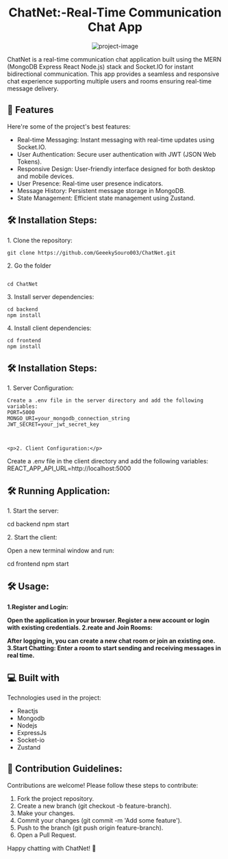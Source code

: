 <h1 align="center" id="title">ChatNet:-Real-Time Communication Chat App</h1>

<p align="center"><img src="https://socialify.git.ci/GeeekySouro003/ChatNet/image?font=Rokkitt&amp;forks=1&amp;language=1&amp;name=1&amp;pattern=Signal&amp;stargazers=1&amp;theme=Auto" alt="project-image"></p>

<p id="description">ChatNet is a real-time communication chat application built using the MERN (MongoDB Express React Node.js) stack and Socket.IO for instant bidirectional communication. This app provides a seamless and responsive chat experience supporting multiple users and rooms ensuring real-time message delivery.</p>

  
  
<h2>🧐 Features</h2>

Here're some of the project's best features:

*   Real-time Messaging: Instant messaging with real-time updates using Socket.IO.
*   User Authentication: Secure user authentication with JWT (JSON Web Tokens).
*   Responsive Design: User-friendly interface designed for both desktop and mobile devices.
*   User Presence: Real-time user presence indicators.
*   Message History: Persistent message storage in MongoDB.
*   State Management: Efficient state management using Zustand.

<h2>🛠️ Installation Steps:</h2>

<p>1. Clone the repository:</p>

```
git clone https://github.com/GeeekySouro003/ChatNet.git 
```

<p>2. Go the folder</p>

```

cd ChatNet
```

<p>3. Install server dependencies:</p>

```
cd backend 
npm install

```

<p>4. Install client dependencies:</p>

```
cd frontend 
npm install
```

<h2>🛠️ Installation Steps:</h2>

<p>1. Server Configuration:</p>

```
Create a .env file in the server directory and add the following variables:
PORT=5000 
MONGO_URI=your_mongodb_connection_string 
JWT_SECRET=your_jwt_secret_key



<p>2. Client Configuration:</p>

```
Create a .env file in the client directory and add the following variables:
REACT_APP_API_URL=http://localhost:5000

<h2>🛠️ Running Application:</h2>

<p>1. Start the server:</p>
cd backend
npm start


<p>2. Start the client:</p>
Open a new terminal window and run:

cd frontend
npm start


<h2>🛠️ Usage:</h2>

<h4>
1.Register and Login:

Open the application in your browser.
Register a new account or login with existing credentials.
2.reate and Join Rooms:

After logging in, you can create a new chat room or join an existing one.
3.Start Chatting:
Enter a room to start sending and receiving messages in real time.


<h2>💻 Built with</h2>

Technologies used in the project:

*   Reactjs
*   Mongodb
*   Nodejs
*   ExpressJs
*   Socket-io
*   Zustand


<h2>🍰 Contribution Guidelines:</h2>

Contributions are welcome! Please follow these steps to contribute:
1. Fork the project repository. 
2. Create a new branch (git checkout -b feature-branch).
3. Make your changes. 
4. Commit your changes (git commit -m 'Add some feature'). 
5. Push to the branch (git push origin feature-branch). 
6. Open a Pull Request.


Happy chatting with ChatNet! 🚀  
